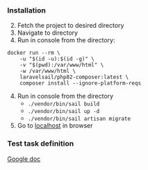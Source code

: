 ### Installation

2. Fetch the project to desired directory
2. Navigate to directory
3. Run in console from the directory:

~~~
docker run --rm \
    -u "$(id -u):$(id -g)" \
    -v "$(pwd):/var/www/html" \
    -w /var/www/html \
    laravelsail/php82-composer:latest \
    composer install --ignore-platform-reqs
~~~

4. Run in console from the directory
   * `./vendor/bin/sail build`
   * `./vendor/bin/sail up -d`
   * `./vendor/bin/sail artisan migrate`
6. Go to [localhost](http://localhost) in browser

### Test task definition
[Google doc](https://docs.google.com/document/d/19KSJHiiuwLNDagRqfkp4XOW8y4xbmO6ez43rp0NW5UU/edit?tab=t.0)
